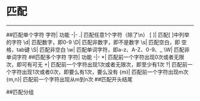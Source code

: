 # 匹配
---
##匹配单个字符
字符|	功能
-|-
.|	匹配任意1个字符（除了\n）
[ ]|	匹配[ ]中列举的字符
\d|	匹配数字，即0-9
\D|	匹配非数字，即不是数字
\s|	匹配空白，即 空格，tab键
\S|	匹配非空白
\w|	匹配单词字符，即a-z、A-Z、0-9、_
\W|	匹配非单词字符
##匹配多个字符
字符|	功能
-|-
*|	匹配前一个字符出现0次或者无限次，即可有可无
+|	匹配前一个字符出现1次或者无限次，即至少有1次
?|	匹配前一个字符出现1次或者0次，即要么有1次，要么没有
{m}|	匹配前一个字符出现m次
{m,n}|	匹配前一个字符出现从m到n次
##匹配开头结尾

##匹配分组

